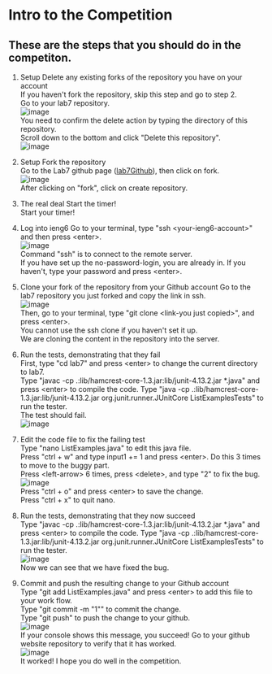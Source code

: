 # Intro to the Competition
## These are the steps that you should do in the competiton.  
1. Setup Delete any existing forks of the repository you have on your account  
If you haven't fork the repository, skip this step and go to step 2.  
Go to your lab7 repository.  
![image](https://user-images.githubusercontent.com/118026674/221046011-beb8b6f8-bf7c-4b92-97cf-9e678fda2a67.png)  
You need to confirm the delete action by typing the directory of this repository.  
Scroll down to the bottom and click "Delete this repository".  
![image](https://user-images.githubusercontent.com/118026674/221046109-01f62624-d76b-4bd2-8c8b-f2ff500a219a.png)  

2. Setup Fork the repository  
Go to the Lab7 github page ([lab7Github](https://github.com/ucsd-cse15l-w23/lab7)), then click on fork.  
![image](https://user-images.githubusercontent.com/118026674/221047271-200a184e-9411-4ed6-aaba-039d76dfa047.png)  
After clicking on "fork", click on create repository.  

3. The real deal Start the timer!  
Start your timer!

4. Log into ieng6
Go to your terminal, type "ssh \<your-ieng6-account\>" and then press \<enter\>.   
![image](https://user-images.githubusercontent.com/118026674/221048162-5494c31a-2e0d-4c37-9472-85ec434dd71d.png)  
Command "ssh" is to connect to the remote server.  
If you have set up the no-password-login, you are already in. If you haven't, type your password and press \<enter\>. 
  
5. Clone your fork of the repository from your Github account
Go to the lab7 repository you just forked and copy the link in ssh.  
![image](https://user-images.githubusercontent.com/118026674/221049366-d212ab82-6987-4026-bdf2-8f01f209dfd7.png)  
Then, go to your terminal, type "git clone \<link-you just copied\>", and press \<enter\>.  
You cannot use the ssh clone if you haven't set it up.  
We are cloning the content in the repository into the server.  

6. Run the tests, demonstrating that they fail  
First, type "cd lab7" and press \<enter\> to change the current directory to lab7.  
Type "javac -cp .:lib/hamcrest-core-1.3.jar:lib/junit-4.13.2.jar \*.java" and press \<enter\> to compile the code.
Type "java -cp .:lib/hamcrest-core-1.3.jar:lib/junit-4.13.2.jar org.junit.runner.JUnitCore ListExamplesTests" to run the tester.  
The test should fail.  
![image](https://user-images.githubusercontent.com/118026674/221051687-08b59172-d9fc-48c6-8bf2-0755d636e346.png)  

7. Edit the code file to fix the failing test  
Type "nano ListExamples.java" to edit this java file.  
Press "ctrl + w" and type input1 += 1 and press \<enter\>. Do this 3 times to move to the buggy part.  
Press \<left-arrow\> 6 times, press \<delete\>, and type "2" to fix the bug.  
![image](https://user-images.githubusercontent.com/118026674/221053331-20977004-d208-484c-8d9c-97294c43dadf.png)  
Press "ctrl + o" and press \<enter\> to save the change.  
Press "ctrl + x" to quit nano.  
8. Run the tests, demonstrating that they now succeed  
Type "javac -cp .:lib/hamcrest-core-1.3.jar:lib/junit-4.13.2.jar \*.java" and press \<enter\> to compile the code.
Type "java -cp .:lib/hamcrest-core-1.3.jar:lib/junit-4.13.2.jar org.junit.runner.JUnitCore ListExamplesTests" to run the tester.  
![image](https://user-images.githubusercontent.com/118026674/221053573-49465b6d-b40b-4c51-905a-6a425be44d2d.png)  
Now we can see that we have fixed the bug.  
9. Commit and push the resulting change to your Github account  
Type "git add ListExamples.java" and press \<enter\> to add this file to your work flow.  
Type "git commit -m "1"" to commit the change.  
Type "git push" to push the change to your github.  
![image](https://user-images.githubusercontent.com/118026674/221055885-690d9c8e-d76a-4a49-b63a-d072bdc838c6.png)  
If your console shows this message, you succeed! Go to your github website repository to verify that it has worked.  
![image](https://user-images.githubusercontent.com/118026674/221056037-8e02a175-056d-4db4-944c-fbe1d99a0cf9.png)  
It worked! I hope you do well in the competition.  
